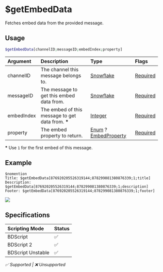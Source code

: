 # $getEmbedData
Fetches embed data from the provided message.

## Usage
```php
$getEmbedData[channelID;messageID;embedIndex;property]
```

| Argument | Description | Type | Flags |
| :---- | :---- | :---- | :---- |
| channelID | The channel this message belongs to. | [Snowflake](/src/resources/arguments/types.md#snowflake) | [Required](/src/resources/arguments/flags.md#required)
| messageID | The message to get this embed data from. | [Snowflake](/src/resources/arguments/types.md#snowflake) | [Required](/src/resources/arguments/flags.md#required)
| embedIndex | The embed of this message to get data from. **\*** | [Integer](/src/resources/arguments/types.md#integer) | [Required](/src/resources/arguments/flags.md#required)
| property | The embed property to return. | [Enum](/src/resources/arguments/types.md#enum) ? [EmbedProperty](/src/enumdefs/embedProperties.md) | [Required](/src/resources/arguments/flags.md#required)

**\***  Use `1` for the first embed of this message.

## Example
```
$nomention
Title: $getEmbedData[876920205526319144;878299081380876339;1;title]
Description: $getEmbedData[876920205526319144;878299081380876339;1;description]
Footer: $getEmbedData[876920205526319144;878299081380876339;1;footer]
```
![](https://user-images.githubusercontent.com/69215413/130266834-50421e8e-fe9f-4b2e-8937-c9b870f3296d.png)

## Specifications
| Scripting Mode | Status
| :---- | :---- |
| BDScript | ✅ |
| BDScript 2 | ✅ |
| BDScript Unstable | ✅ |

*✅ Supported | ❌ Unsupported*